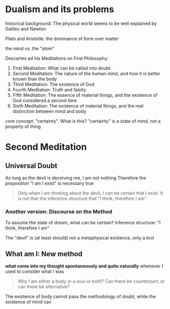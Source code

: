 # Dualism and its problems

historical background:
The physical world seems to be well explained by Galileo and Newton

Plato and Aristotle: the dominance of form over matter

the mind vs. the "atom"

Descartes ad his Meditations on First Philosophy:

1. First Meditation: What can be called into doubt
2. Second Meditation: The nature of the human mind, and how it is better known than the body
3. Third Meditation: The existence of God
4. Fourth Meditation: Truth and falsity
5. Fifth Meditation: The essence of material things, and the existence of God considered a second time
6. Sixth Meditation: The existence of material things, and the real distinction between mind and body

core concept: "certainty". What is this?
"certainty" is a state of mind, not a property of thing

# Second Meditation

## Universal Doubt
As long as the devil is deceiving me, I am not nothing
Therefore the *proposition* "I am I exist" is necessary true

> Only when I am thinking about the devil, I can be certain that I exist. It is not that the inference structure that "I think, therefore I am"

### Another version: Discourse on the Method
To assume the state of dream, what can be certain?
Inference structure: "I think, therefore I am"

The "devil" is (at least should) not a metaphysical existence, only a tool

## What am I: New method
**what come into my thought spontaneously and quite naturally** whenever I used to consider what I was

> Why I am either a body or a soul or both? Can there be counterpart, or can there be alternative?

The existence of body cannot pass the methodology of doubt, while the existence of mind can  

